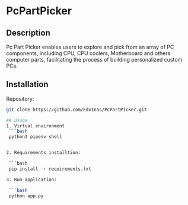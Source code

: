 # PcPartPicker
## Description

Pc Part Picker enables users to explore and pick from an array of PC components, including CPU, CPU coolers, Motherboard and others computer parts, facilitating the process of building personalized custom PCs.

## Installation

Repository:
   ```bash
   git clone https://github.com/Edv1nas/PcPartPicker.git

## Usage
1. Virtual environment
    ```bash
    python3 pipenv shell


2. Requirements installtion:

    ```bash
    pip install -r requirements.txt

3. Run application:

    ```bash
    python app.py